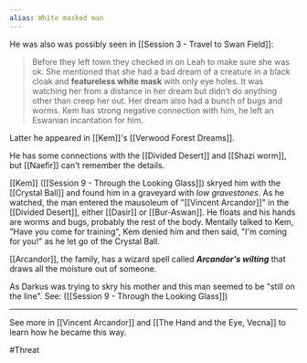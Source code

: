```yaml
---
alias: White masked man
---
```

He was also was possibly seen in [[Session 3 - Travel to Swan Field]]: 
> Before they left town they checked in on Leah to make sure she was ok. She mentioned that she had a bad dream of a creature in a black cloak and **featureless white mask** with only eye holes. It was watching her from a distance in her dream but didn’t do anything other than creep her out. Her dream also had a bunch of bugs and worms. Kem has strong negative connection with him, he left an Eswanian incantation for him.

Latter he appeared in [[Kem]]'s [[Verwood Forest Dreams]]. 

He has some connections with the [[Divided Desert]] and [[Shazi worm]], but [[Naefir]] can't remember the details.

[[Kem]] ([[Session 9 - Through the Looking Glass]]) skryed him with the [[Crystal Ball]] and found him in a graveyard with *low gravestones*. As he watched, the man entered the mausoleum of "[[Vincent Arcandor]]" in the [[Divided Desert]], either [[Dasir]] or [[Bur-Aswan]]. He floats and his hands are worms and bugs, probably the rest of the body. Mentally talked to Kem, "Have you come for training", Kem denied him and then said, "I'm coming for you!" as he let go of the Crystal Ball.  

[[Arcandor]], the family, has a wizard spell called ***Arcandor's wilting*** that draws all the moisture out of someone.  

As Darkus was trying to skry his mother and this man seemed to be "still on the line". See: ([[Session 9 - Through the Looking Glass]]) 

---

See more in [[Vincent Arcandor]] and [[The Hand and the Eye, Vecna]] to learn how he became this way. 

#Threat 

